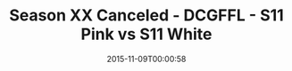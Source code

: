 ---
title: Season XX Canceled - DCGFFL - S11 Pink vs S11 White
teams-score:
- team: _teams/s11-pink.md
  score:
- team: _teams/s11-white.md
  score:
mvp: ''
game-ball: ''
season: 11
week: 8
date: '2015-11-09T00:00:58'
pageid: season-11-playoffs-november-8-2015-934-vs-939
---